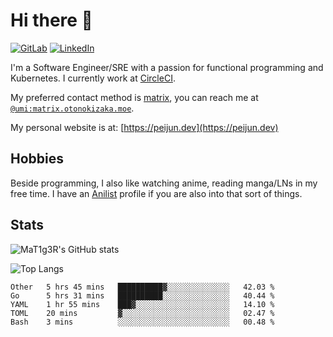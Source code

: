# Hi there 👋
[<img alt="GitLab" src="https://img.shields.io/badge/gitlab%20-%23181717.svg?&style=for-the-badge&logo=gitlab&logoColor=white"/>](https://gitlab.otonokizaka.moe/Umi)
[<img alt="LinkedIn" src="https://img.shields.io/badge/linkedin%20-%230077B5.svg?&style=for-the-badge&logo=linkedin&logoColor=white"/>](https://www.linkedin.com/in/peijun-ma)

I'm a Software Engineer/SRE with a passion for functional programming and Kubernetes.
I currently work at [CircleCI](https://circleci.com/).

My preferred contact method is [matrix](https://matrix.org),
you can reach me at [`@umi:matrix.otonokizaka.moe`](https://matrix.to/#/@umi:matrix.otonokizaka.moe).

My personal website is at: [https://peijun.dev](https://peijun.dev)

## Hobbies

Beside programming, I also like watching anime, reading manga/LNs in my free time.
I have an [Anilist](https://anilist.co/user/MaT1g3R/) profile if you are also into that sort of things.

## Stats

![MaT1g3R's GitHub stats](https://github-readme-stats.vercel.app/api?username=MaT1g3R&count_private=true&show_icons=true&theme=tokyonight)

![Top Langs](https://github-readme-stats.vercel.app/api/top-langs/?username=MaT1g3R&count_private=true&theme=tokyonight&layout=compact&langs_count=7)

<!--START_SECTION:waka-->
```text
Other   5 hrs 45 mins   ██████████▓░░░░░░░░░░░░░░   42.03 % 
Go      5 hrs 31 mins   ██████████░░░░░░░░░░░░░░░   40.44 % 
YAML    1 hr 55 mins    ███▓░░░░░░░░░░░░░░░░░░░░░   14.10 % 
TOML    20 mins         ▓░░░░░░░░░░░░░░░░░░░░░░░░   02.47 % 
Bash    3 mins          ░░░░░░░░░░░░░░░░░░░░░░░░░   00.48 % 
```
<!--END_SECTION:waka-->
